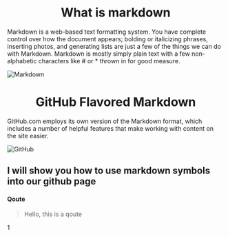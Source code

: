 # <div align="center"> What is markdown
  
Markdown is a web-based text formatting system. You have complete control over how the document appears; bolding or italicizing phrases, inserting photos, and generating lists are just a few of the things we can do with Markdown. Markdown is mostly simply plain text with a few non-alphabetic characters like # or * thrown in for good measure.
  
![Markdown](https://upload.wikimedia.org/wikipedia/commons/thumb/4/48/Markdown-mark.svg/1200px-Markdown-mark.svg.png)
  
  # <div align="center"> GitHub Flavored Markdown
  
GitHub.com employs its own version of the Markdown format, which includes a number of helpful features that make working with content on the site easier.
  
![GitHub](https://jahed.net/wp-content/uploads/2021/05/github-jahed.png)

  ## I will show you how to use markdown symbols into our github page
  
  #### Qoute
  
  > Hello, this is a qoute
  
  1
